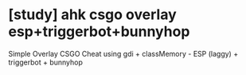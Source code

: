# [study] ahk csgo overlay esp+triggerbot+bunnyhop
 Simple Overlay CSGO Cheat using gdi + classMemory - ESP (laggy) + triggerbot + bunnyhop
